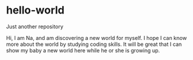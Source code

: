 # hello-world
Just another repository

Hi, I am Na, and am discovering a new world for myself. I hope I can know more about the world by studying coding skills. It will be great that I can show my baby a new world here while he or she is growing up.
